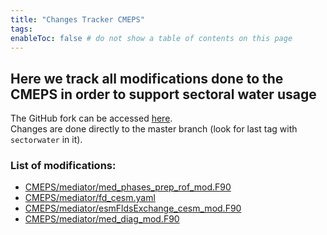 ```yaml
---
title: "Changes Tracker CMEPS"
tags:
enableToc: false # do not show a table of contents on this page
---
```


## Here we track all modifications done to the CMEPS in order to support sectoral water usage

The GitHub fork can be accessed [here](https://github.com/TaranuDev/CMEPS).\
Changes are done directly to the master branch (look for last tag with `sectorwater` in it).



### List of modifications:
- [CMEPS/mediator/med_phases_prep_rof_mod.F90](CMEPS/med_phases_prep_rof_mod.md)
- [CMEPS/mediator/fd_cesm.yaml](CMEPS/fd_cesm.md)
- [CMEPS/mediator/esmFldsExchange_cesm_mod.F90](CMEPS/esmFldsExchange_cesm_mod.md)
- [CMEPS/mediator/med_diag_mod.F90](CMEPS/med_diag_mod.md)